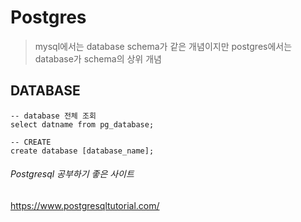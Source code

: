 # Postgres

> mysql에서는 database schema가 같은 개념이지만 postgres에서는 database가 schema의 상위 개념

## DATABASE

```postgresql
-- database 전체 조회
select datname from pg_database;

-- CREATE
create database [database_name];
```



###### Postgresql 공부하기 좋은 사이트

https://www.postgresqltutorial.com/
